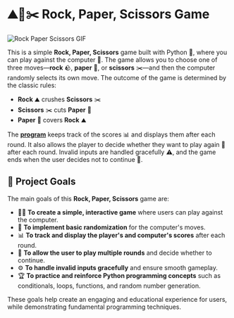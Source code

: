 # ⛰️📄✂️ **Rock, Paper, Scissors Game**

![Rock Paper Scissors GIF](https://i.pinimg.com/originals/3b/f2/f4/3bf2f45865bc4a63a663611ea357de4c.gif)


This is a simple **Rock, Paper, Scissors** game built with Python 🐍, where you can play against the computer 🤖. The game allows you to choose one of three moves—**rock** 🪨, **paper** 📄, or **scissors** ✂️—and then the computer randomly selects its own move. The outcome of the game is determined by the classic rules:

- **Rock** ⛰️ crushes **Scissors** ✂️
- **Scissors** ✂️ cuts **Paper** 📄
- **Paper** 📄 covers **Rock** ⛰️

The [**program**](https://github.com/Nevtimova/Small-Projects/blob/main/Rock_paper_scissors/rock_paper_scissors.py) keeps track of the scores 📊 and displays them after each round. It also allows the player to decide whether they want to play again 🔄 after each round. Invalid inputs are handled gracefully ⚠️, and the game ends when the user decides not to continue 🚪.

## 🎯 Project Goals

The main goals of this **Rock, Paper, Scissors** game are:

- 🧑‍💻 **To create a simple, interactive game** where users can play against the computer.
- 🤖 **To implement basic randomization** for the computer's moves.
- 📊 **To track and display the player's and computer's scores** after each round.
- 🔄 **To allow the user to play multiple rounds** and decide whether to continue.
- ⚙️ **To handle invalid inputs gracefully** and ensure smooth gameplay.
- 🏆 **To practice and reinforce Python programming concepts** such as conditionals, loops, functions, and random number generation.

These goals help create an engaging and educational experience for users, while demonstrating fundamental programming techniques.
